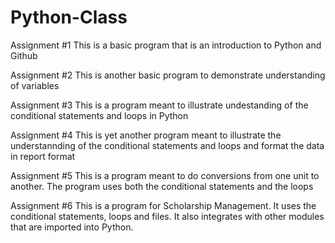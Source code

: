 # Python-Class
Assignment #1 
This is a basic program that is an introduction to Python and Github

Assignment #2
This is another basic program to demonstrate understanding of variables

Assignment #3
This is a program meant to illustrate undestanding of the conditional statements and loops in Python


Assignment #4
This is yet another program meant to illustrate the understannding of the conditional statements and loops and format the data in report format


Assignment #5
This is a program meant to do conversions from one unit to another. The program uses both the conditional statements and the loops


Assignment #6
This is a program for Scholarship Management. It uses the conditional statements, loops and files. It also integrates with other modules that are imported into Python.

